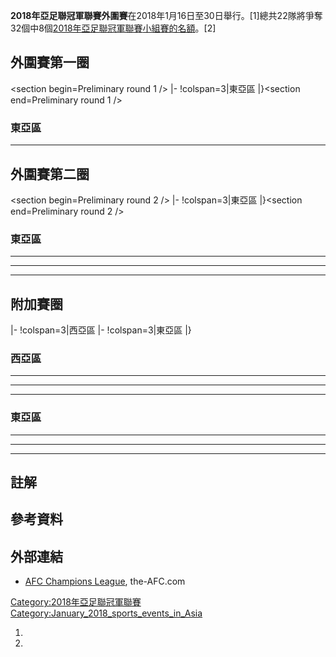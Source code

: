 **2018年亞足聯冠軍聯賽外圍賽**在2018年1月16日至30日舉行。\[1\]總共22隊將爭奪32個中8個[2018年亞足聯冠軍聯賽](https://zh.wikipedia.org/wiki/2018年亞足聯冠軍聯賽 "wikilink")[小組賽的名額](../Page/2018年亞足聯冠軍聯賽小組賽.md "wikilink")。\[2\]

## 外圍賽第一圈

\<section begin=Preliminary round 1 /\>  |- \!colspan=3|東亞區   |}\<section end=Preliminary round 1 /\>

### 東亞區

-----

## 外圍賽第二圈

\<section begin=Preliminary round 2 /\>  |- \!colspan=3|東亞區     |}\<section end=Preliminary round 2 /\>

### 東亞區

-----

-----

-----

## 附加賽圈

<section begin=Play-off round />

|- \!colspan=3|西亞區     |- \!colspan=3|東亞區     |}

<section end=Play-off round />

### 西亞區

-----

-----

-----

### 東亞區

-----

-----

-----

## 註解

## 參考資料

## 外部連結

  - [AFC Champions League](http://www.the-afc.com/competition/afc-champions-league), the-AFC.com

[Category:2018年亞足聯冠軍聯賽](https://zh.wikipedia.org/wiki/Category:2018年亞足聯冠軍聯賽 "wikilink") [Category:January_2018_sports_events_in_Asia](https://zh.wikipedia.org/wiki/Category:January_2018_sports_events_in_Asia "wikilink")

1.
2.